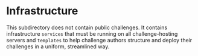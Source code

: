 # Infrastructure

This subdirectory does not contain public challenges.
It contains infrastructure `services` that must be running on all challenge-hosting servers and `templates` to help challenge authors structure and deploy their challenges in a uniform, streamlined way.
